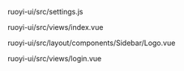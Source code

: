 ruoyi-ui/src/settings.js

ruoyi-ui/src/views/index.vue

ruoyi-ui/src/layout/components/Sidebar/Logo.vue

ruoyi-ui/src/views/login.vue

